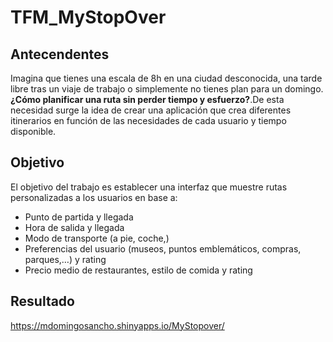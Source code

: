 # TFM_MyStopOver

## **Antecendentes**
Imagina que tienes una escala de 8h en una ciudad desconocida, una tarde libre tras un viaje de trabajo o simplemente 
no tienes plan para un domingo. **¿Cómo planificar una ruta sin perder tiempo y esfuerzo?**.De esta necesidad surge la idea de crear una aplicación que crea diferentes itinerarios en función de las necesidades de cada usuario y tiempo disponible.

## **Objetivo**
El objetivo del trabajo es establecer una interfaz que muestre rutas personalizadas a los usuarios en base a:
* Punto de partida y llegada
* Hora de salida y llegada
* Modo de transporte (a pie, coche,)
* Preferencias del usuario (museos, puntos emblemáticos, compras, parques,…) y rating
* Precio medio de restaurantes, estilo de comida y rating

## **Resultado**

https://mdomingosancho.shinyapps.io/MyStopover/
